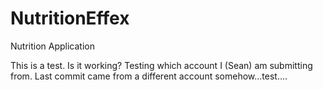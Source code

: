 # NutritionEffex
Nutrition Application

This is a test. Is it working?
Testing which account I (Sean) am submitting from. Last commit came from a different account somehow...test....